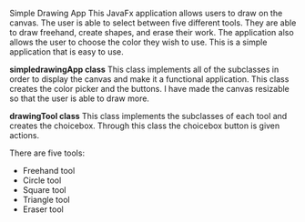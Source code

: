 Simple Drawing App
This JavaFx application allows users to draw on the canvas. The user is able to select
between five different tools. They are able to draw freehand, create shapes, and erase
their work. The application also allows the user to choose the color they wish to use.
This is a simple application that is easy to use.

**simpledrawingApp class**
This class implements all of the subclasses in order to display the canvas and make it
a functional application. This class creates the color picker and the buttons. I have 
made the canvas resizable so that the user is able to draw more.

**drawingTool class**
This class implements the subclasses of each tool and creates the choicebox. Through 
this class the choicebox button is given actions. 

There are five tools:
- Freehand tool
- Circle tool
- Square tool
- Triangle tool
- Eraser tool



